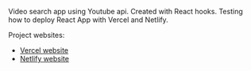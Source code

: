 Video search app using Youtube api. Created with React hooks. Testing how to deploy React App with Vercel and Netlify.

Project websites:

- [Vercel website](https://videos-hooks-lilac-nine.vercel.app/)
- [Netlify website](https://sad-sammet-d54730.netlify.app/)
